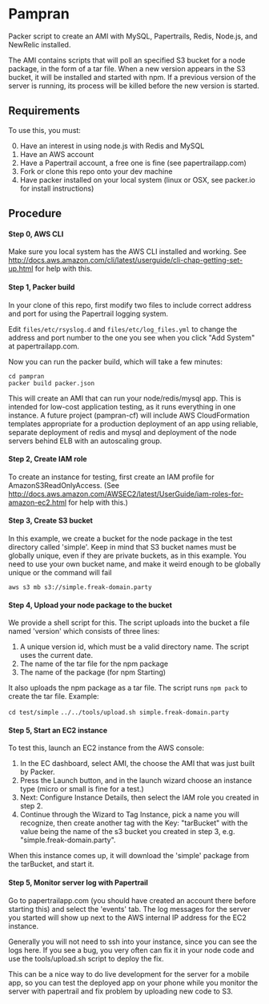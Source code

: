 Pampran
=======

Packer script to create an AMI with MySQL, Papertrails, Redis, Node.js, and NewRelic installed.

The AMI contains scripts that will poll an specified S3 bucket for a node package, in the form of a tar file. When a new version appears in the S3 bucket, it will be installed and started with npm. If a previous version of the server is running, its process will be killed before the new version is started.

Requirements
------------
To use this, you must:

0. Have an interest in using node.js with Redis and MySQL
0. Have an AWS account
0. Have a Papertrail account, a free one is fine (see papertrailapp.com)
0. Fork or clone this repo onto your dev machine
0. Have packer installed on your local system (linux or OSX, see packer.io for install instructions)

Procedure
---------
#### Step 0, AWS CLI

Make sure you local system has the AWS CLI installed and working. See http://docs.aws.amazon.com/cli/latest/userguide/cli-chap-getting-set-up.html for help with this.

#### Step 1, Packer build
In your clone of this repo, first modify two files to include correct address and port for using the Papertrail logging system.

Edit `files/etc/rsyslog.d` and `files/etc/log_files.yml` to change the address and port number to the one you see when you click "Add System" at papertrailapp.com.

Now you can run the packer build, which will take a few minutes:

    cd pampran
    packer build packer.json

This will create an AMI that can run your node/redis/mysql app. This is intended for low-cost application testing, as it runs everything in one instance. A future project (pampran-cf) will include AWS CloudFormation templates appropriate for a production deployment of an app using reliable, separate deployment of redis and mysql and deployment of the node servers behind ELB with an autoscaling group.

#### Step 2, Create IAM role
To create an instance for testing, first create an IAM profile for AmazonS3ReadOnlyAccess. (See http://docs.aws.amazon.com/AWSEC2/latest/UserGuide/iam-roles-for-amazon-ec2.html for help with this.)

#### Step 3, Create S3 bucket

In this example, we create a bucket for the node package in the test directory called 'simple'. Keep in mind that S3 bucket names must be globally unique, even if they are private buckets, as in this example. You need to use your own bucket name, and make it weird enough to be globally unique or the command will fail

`aws s3 mb s3://simple.freak-domain.party`

#### Step 4, Upload your node package to the bucket

We provide a shell script for this. The script uploads into the bucket a file named 'version' which consists of three lines:

1. A unique version id, which must be a valid directory name. The script uses the current date.
2. The name of the tar file for the npm package
3. The name of the package (for npm Starting)

It also uploads the npm package as a tar file. The script runs `npm pack` to create the tar file. Example:

`cd test/simple`
`../../tools/upload.sh simple.freak-domain.party`

#### Step 5, Start an EC2 instance

To test this, launch an EC2 instance from the AWS console:
1. In the EC dashboard, select AMI, the choose the AMI that was just built by Packer.
2. Press the Launch button, and in the launch wizard choose an instance type (micro or small is fine for a test.)
3. Next: Configure Instance Details, then select the IAM role you created in step 2.
4. Continue through the Wizard to Tag Instance, pick a name you will recognize, then create another tag with the Key: "tarBucket" with the value being the name of the s3 bucket you created in step 3, e.g. "simple.freak-domain.party".

When this instance comes up, it will download the 'simple' package from the tarBucket, and start it.

#### Step 5, Monitor server log with Papertrail

Go to papertrailapp.com (you should have created an account there before starting this) and select the 'events' tab. The log messages for the server you started will show up next to the AWS internal IP address for the EC2 instance.

Generally you will not need to ssh into your instance, since you can see the logs here. If you see a bug, you very often can fix it in your node code and use the tools/upload.sh script to deploy the fix.

This can be a nice way to do live development for the server for a mobile app, so you can test the deployed app on your phone while you monitor the server with papertrail and fix problem by uploading new code to S3.
